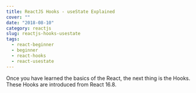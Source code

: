 ```yaml
---
title: ReactJS Hooks - useState Explained
cover: ""
date: "2018-08-10"
category: reactjs
slug: reactjs-hooks-usestate
tags:
  - react-beginner
  - beginner
  - react-hooks
  - react-usestate
---
```


Once you have learned the basics of the React, the next thing is the Hooks. These Hooks are introduced from React 16.8.
<!--stackedit_data:
eyJoaXN0b3J5IjpbLTY0NDA5NjQ1NywtMTkyODk0ODQzMV19
-->
